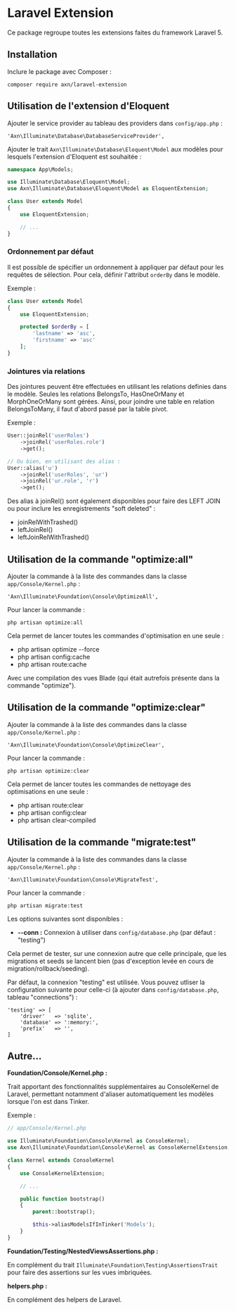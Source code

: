 # Laravel Extension

Ce package regroupe toutes les extensions faites du framework Laravel 5.

## Installation

Inclure le package avec Composer :

```
composer require axn/laravel-extension
```

## Utilisation de l'extension d'Eloquent

Ajouter le service provider au tableau des providers dans `config/app.php` :

```
'Axn\Illuminate\Database\DatabaseServiceProvider',
```

Ajouter le trait `Axn\Illuminate\Database\Eloquent\Model` aux modèles pour lesquels
l'extension d'Eloquent est souhaitée :

```php
namespace App\Models;

use Illuminate\Database\Eloquent\Model;
use Axn\Illuminate\Database\Eloquent\Model as EloquentExtension;

class User extends Model
{
    use EloquentExtension;

    // ...
}
```

### Ordonnement par défaut

Il est possible de spécifier un ordonnement à appliquer par défaut pour les requêtes
de sélection. Pour cela, définir l'attribut `orderBy` dans le modèle.

Exemple :

```php
class User extends Model
{
    use EloquentExtension;

    protected $orderBy = [
        'lastname' => 'asc',
        'firstname' => 'asc'
    ];
}
```

### Jointures via relations

Des jointures peuvent être effectuées en utilisant les relations definies dans le modèle.
Seules les relations BelongsTo, HasOneOrMany et MorphOneOrMany sont gérées. Ainsi,
pour joindre une table en relation BelongsToMany, il faut d'abord passé par la table pivot.

Exemple :

```php
User::joinRel('userRoles')
    ->joinRel('userRoles.role')
    ->get();

// Ou bien, en utilisant des alias :
User::alias('u')
    ->joinRel('userRoles', 'ur')
    ->joinRel('ur.role', 'r')
    ->get();
```

Des alias à joinRel() sont également disponibles pour faire des LEFT JOIN ou pour inclure
les enregistrements "soft deleted" :

- joinRelWithTrashed()
- leftJoinRel()
- leftJoinRelWithTrashed()

## Utilisation de la commande "optimize:all"

Ajouter la commande à la liste des commandes dans la classe `app/Console/Kernel.php` :

```
'Axn\Illuminate\Foundation\Console\OptimizeAll',
```

Pour lancer la commande :

```
php artisan optimize:all
```

Cela permet de lancer toutes les commandes d'optimisation en une seule :

- php artisan optimize --force
- php artisan config:cache
- php artisan route:cache

Avec une compilation des vues Blade (qui était autrefois présente dans la commande "optimize").

## Utilisation de la commande "optimize:clear"

Ajouter la commande à la liste des commandes dans la classe `app/Console/Kernel.php` :

```
'Axn\Illuminate\Foundation\Console\OptimizeClear',
```

Pour lancer la commande :

```
php artisan optimize:clear
```

Cela permet de lancer toutes les commandes de nettoyage des optimisations en une seule :

- php artisan route:clear
- php artisan config:clear
- php artisan clear-compiled

## Utilisation de la commande "migrate:test"

Ajouter la commande à la liste des commandes dans la classe `app/Console/Kernel.php` :

```
'Axn\Illuminate\Foundation\Console\MigrateTest',
```

Pour lancer la commande :

```
php artisan migrate:test
```

Les options suivantes sont disponibles :

* **--conn :** Connexion à utiliser dans `config/database.php` (par défaut : "testing")

Cela permet de tester, sur une connexion autre que celle principale, que les migrations
et seeds se lancent bien (pas d'exception levée en cours de migration/rollback/seeding).

Par défaut, la connexion "testing" est utilisée. Vous pouvez utliser la configuration
suivante pour celle-ci (à ajouter dans `config/database.php`, tableau "connections") :

```
'testing' => [
    'driver'   => 'sqlite',
    'database' => ':memory:',
    'prefix'   => '',
]
```

## Autre...

**Foundation/Console/Kernel.php :**

Trait apportant des fonctionnalités supplémentaires au ConsoleKernel de Laravel,
permettant notamment d'aliaser automatiquement les modèles lorsque l'on est dans Tinker.

Exemple :

```php
// app/Console/Kernel.php

use Illuminate\Foundation\Console\Kernel as ConsoleKernel;
use Axn\Illuminate\Foundation\Console\Kernel as ConsoleKernelExtension;

class Kernel extends ConsoleKernel
{
    use ConsoleKernelExtension;

    // ...

    public function bootstrap()
    {
        parent::bootstrap();

        $this->aliasModelsIfInTinker('Models');
    }
}
```

**Foundation/Testing/NestedViewsAssertions.php :**

En complément du trait `Illuminate\Foundation\Testing\AssertionsTrait` pour faire des
assertions sur les vues imbriquées.

**helpers.php :**

En complément des helpers de Laravel.
